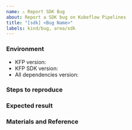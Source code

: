 ```yaml
---
name: ⚠️ Report SDK Bug
about: Report a SDK bug on Kubeflow Pipelines
title: "[sdk] <Bug Name>"
labels: kind/bug, area/sdk
---
```


### Environment

*  KFP version: <!-- See version number shows on bottom of KFP UI left sidenav. -->
*  KFP SDK version: <!-- Please attach the output of this shell command: $pip list | grep kfp -->
*  All dependencies version: <!-- Please attach the output of this shell command: $pip freeze -->


### Steps to reproduce

<!--
How can we make the problem occur?
This could be a description, code snippet, log output, screenshot, etc.
-->

### Expected result

<!-- What should the correct behavior be? -->


### Materials and Reference

<!-- Help oncaller to debug by providing sample code, links to background information, etc. -->
